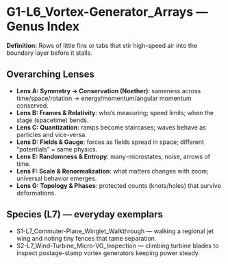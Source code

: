 # G1-L6_Vortex-Generator_Arrays — Genus Index
**Definition:** Rows of little fins or tabs that stir high-speed air into the boundary layer before it stalls.
## Overarching Lenses

- **Lens A: Symmetry -> Conservation (Noether)**: sameness across time/space/rotation → energy/momentum/angular momentum conserved.
- **Lens B: Frames & Relativity**: who’s measuring; speed limits; when the stage (spacetime) bends.
- **Lens C: Quantization**: ramps become staircases; waves behave as particles and vice-versa.
- **Lens D: Fields & Gauge**: forces as fields spread in space; different “potentials” = same physics.
- **Lens E: Randomness & Entropy**: many-microstates, noise, arrows of time.
- **Lens F: Scale & Renormalization**: what matters changes with zoom; universal behavior emerges.
- **Lens G: Topology & Phases**: protected counts (knots/holes) that survive deformations.

## Species (L7) — everyday exemplars
- S1-L7_Commuter-Plane_Winglet_Walkthrough — walking a regional jet wing and noting tiny fences that tame separation.
- S2-L7_Wind-Turbine_Micro-VG_Inspection — climbing turbine blades to inspect postage-stamp vortex generators keeping power steady.
